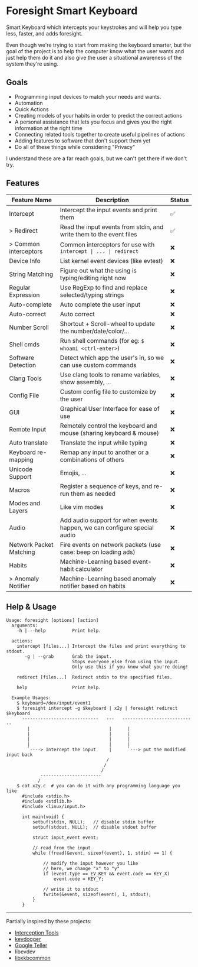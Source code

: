 # Foresight Smart Keyboard

Smart Keyboard which intercepts your keystrokes and will help you type less, faster, and adds foresight.

Even though we're trying to start from making the keyboard smarter, but the goal of the project is to help 
the computer know what the user wants and just help them do it and also give the user a situational awareness
of the system they're using.

## Goals

- Programming input devices to match your needs and wants.
- Automation
- Quick Actions
- Creating models of your habits in order to predict the correct actions
- A personal assistance that lets you focus and gives you the right information at the right time
- Connecting related tools together to create useful pipelines of actions
- Adding features to software that don't support them yet
- Do all of these things while considering "Privacy"

I understand these are a far reach goals, but we can't get there if we don't try.

## Features

| Feature Name            | Description                                                              | Status |
|-------------------------|--------------------------------------------------------------------------|--------|
| Intercept               | Intercept the input events and print them                                | ✅      |
| \> Redirect             | Read the input events from stdin, and write them to the event files      | ✅      |
| \> Common interceptors  | Common interceptors for use with `intercept \| ... \| redirect`          | ❌      |
| Device Info             | List kernel event devices (like evtest)                                  | ❌      |
| String Matching         | Figure out what the using is typing/editing right now                    | ❌      |
| Regular Expression      | Use RegExp to find and replace selected/typing strings                   | ❌      |
| Auto-complete           | Auto complete the user input                                             | ❌      |
| Auto-correct            | Auto correct                                                             | ❌      |
| Number Scroll           | Shortcut + Scroll-wheel to update the number/date/color/...              | ❌      |
| Shell cmds              | Run shell commands (for eg: `$ whoami <ctrl-enter>`)                     | ❌      |
| Software Detection      | Detect which app the user's in, so we can use custom commands            | ❌      |
| Clang Tools             | Use clang tools to rename variables, show assembly, ...                  | ❌      |
| Config File             | Custom config file to customize by the user                              | ❌      |
| GUI                     | Graphical User Interface for ease of use                                 | ❌      |
| Remote Input            | Remotely control the keyboard and mouse (sharing keyboard & mouse)       | ❌      |
| Auto translate          | Translate the input while typing                                         | ❌      |
| Keyboard re-mapping     | Remap any input to another or a combinations of others                   | ❌      |
| Unicode Support         | Emojis, ...                                                              | ❌      |
| Macros                  | Register a sequence of keys, and re-run them as needed                   | ❌      |
| Modes and Layers        | Like vim modes                                                           | ❌      |
| Audio                   | Add audio support for when events happen, we can configure special audio | ❌      |
| Network Packet Matching | Fire events on network packets (use case: beep on loading ads)           | ❌      |
| Habits                  | Machine-Learning based event-habit calculator                            | ❌      |
| \> Anomaly Notifier     | Machine-Learning based anomaly notifier based on habits                  | ❌      |


## Help & Usage

```
Usage: foresight [options] [action]
  arguments:
    -h | --help          Print help.

  actions:
    intercept [files...] Intercept the files and print everything to stdout.
       -g | --grab       Grab the input.
                         Stops everyone else from using the input.
                         Only use this if you know what you're doing!

    redirect [files...]  Redirect stdin to the specified files.

    help                 Print help.

  Example Usages:
    $ keyboard=/dev/input/event1
    $ foresight intercept -g $keyboard | x2y | foresight redirect $keyboard
      -----------------------------   ---   ----------------------------
        |                              |      |
        |                              |      |
        |                              |      |
        |                              |      |
        `----> Intercept the input     |      `---> put the modified input back
                                      /
                                     /
                                    /
             -----------------------
            /
    $ cat x2y.c  # you can do it with any programming language you like
      #include <stdio.h>
      #include <stdlib.h>
      #include <linux/input.h>

      int main(void) {
          setbuf(stdin, NULL);   // disable stdin buffer
          setbuf(stdout, NULL);  // disable stdout buffer

          struct input_event event;

          // read from the input
          while (fread(&event, sizeof(event), 1, stdin) == 1) {

              // modify the input however you like
              // here, we change "x" to "y"
              if (event.type == EV_KEY && event.code == KEY_X)
                  event.code = KEY_Y;

              // write it to stdout
              fwrite(&event, sizeof(event), 1, stdout);
          }
      }
```

---
Partially inspired by these projects:

- [Interception Tools](https://gitlab.com/interception/linux/tools)
- [keydogger](https://github.com/jarusll/keydogger/)
- [Google Teller](https://github.com/berthubert/googerteller)
- libevdev
- [libxkbcommon](https://github.com/xkbcommon/libxkbcommon)
